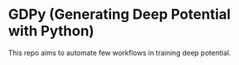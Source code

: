 # GDPy (Generating Deep Potential with Python)
This repo aims to automate few workflows in training deep potential.

